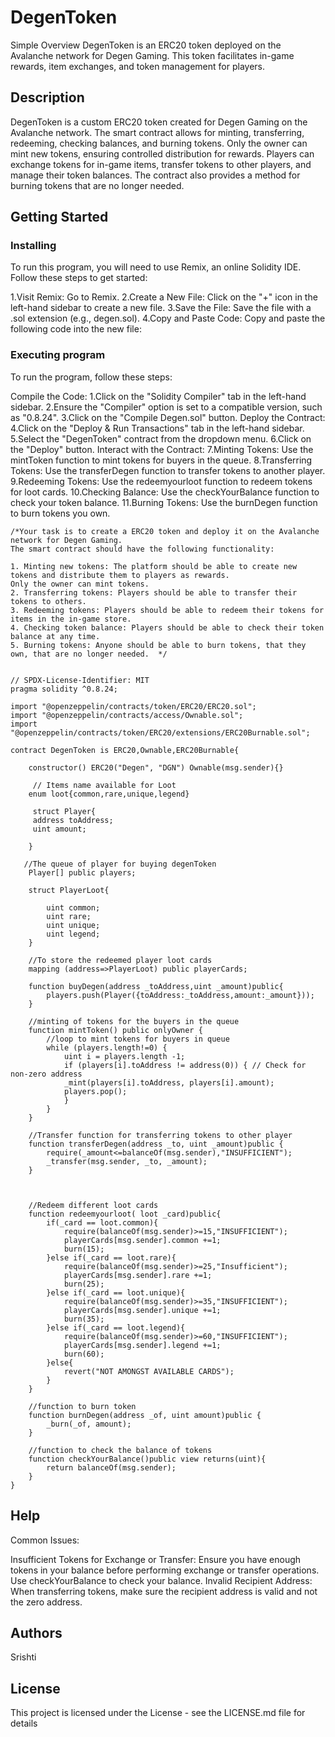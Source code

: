 # DegenToken

Simple Overview
DegenToken is an ERC20 token deployed on the Avalanche network for Degen Gaming. This token facilitates in-game rewards, item exchanges, and token management for players.

## Description

DegenToken is a custom ERC20 token created for Degen Gaming on the Avalanche network. The smart contract allows for minting, transferring, redeeming, checking balances, and burning tokens. Only the owner can mint new tokens, ensuring controlled distribution for rewards. Players can exchange tokens for in-game items, transfer tokens to other players, and manage their token balances. The contract also provides a method for burning tokens that are no longer needed.

## Getting Started

### Installing

To run this program, you will need to use Remix, an online Solidity IDE. 
Follow these steps to get started:

1.Visit Remix: Go to Remix.
2.Create a New File: Click on the "+" icon in the left-hand sidebar to create a new file.
3.Save the File: Save the file with a .sol extension (e.g., degen.sol).
4.Copy and Paste Code: Copy and paste the following code into the new file:

### Executing program

To run the program, follow these steps:

Compile the Code:
1.Click on the "Solidity Compiler" tab in the left-hand sidebar.
2.Ensure the "Compiler" option is set to a compatible version, such as "0.8.24".
3.Click on the "Compile Degen.sol" button.
Deploy the Contract:
4.Click on the "Deploy & Run Transactions" tab in the left-hand sidebar.
5.Select the "DegenToken" contract from the dropdown menu.
6.Click on the "Deploy" button.
Interact with the Contract:
7.Minting Tokens: Use the mintToken function to mint tokens for buyers in the queue.
8.Transferring Tokens: Use the transferDegen function to transfer tokens to another player.
9.Redeeming Tokens: Use the redeemyourloot function to redeem tokens for loot cards.
10.Checking Balance: Use the checkYourBalance function to check your token balance.
11.Burning Tokens: Use the burnDegen function to burn tokens you own.
```
/*Your task is to create a ERC20 token and deploy it on the Avalanche network for Degen Gaming.
The smart contract should have the following functionality:

1. Minting new tokens: The platform should be able to create new tokens and distribute them to players as rewards. 
Only the owner can mint tokens.
2. Transferring tokens: Players should be able to transfer their tokens to others.
3. Redeeming tokens: Players should be able to redeem their tokens for items in the in-game store.
4. Checking token balance: Players should be able to check their token balance at any time.
5. Burning tokens: Anyone should be able to burn tokens, that they own, that are no longer needed.  */


// SPDX-License-Identifier: MIT
pragma solidity ^0.8.24;

import "@openzeppelin/contracts/token/ERC20/ERC20.sol";
import "@openzeppelin/contracts/access/Ownable.sol";
import "@openzeppelin/contracts/token/ERC20/extensions/ERC20Burnable.sol";

contract DegenToken is ERC20,Ownable,ERC20Burnable{

    constructor() ERC20("Degen", "DGN") Ownable(msg.sender){}

     // Items name available for Loot
    enum loot{common,rare,unique,legend}

     struct Player{
     address toAddress;
     uint amount;

    }

   //The queue of player for buying degenToken 
    Player[] public players;

    struct PlayerLoot{
        
        uint common;
        uint rare;
        uint unique;
        uint legend;        
    }

    //To store the redeemed player loot cards
    mapping (address=>PlayerLoot) public playerCards;

    function buyDegen(address _toAddress,uint _amount)public{
        players.push(Player({toAddress:_toAddress,amount:_amount}));
    }

    //minting of tokens for the buyers in the queue
    function mintToken() public onlyOwner {
        //loop to mint tokens for buyers in queue
        while (players.length!=0) {
            uint i = players.length -1;
            if (players[i].toAddress != address(0)) { // Check for non-zero address
            _mint(players[i].toAddress, players[i].amount);
            players.pop();
            }
        }
    }
    
    //Transfer function for transferring tokens to other player
    function transferDegen(address _to, uint _amount)public {
        require(_amount<=balanceOf(msg.sender),"INSUFFICIENT");
        _transfer(msg.sender, _to, _amount);
    }



    //Redeem different loot cards
    function redeemyourloot( loot _card)public{
        if(_card == loot.common){
            require(balanceOf(msg.sender)>=15,"INSUFFICIENT");
            playerCards[msg.sender].common +=1;
            burn(15);
        }else if(_card == loot.rare){
            require(balanceOf(msg.sender)>=25,"Insufficient");
            playerCards[msg.sender].rare +=1;
            burn(25);
        }else if(_card == loot.unique){
            require(balanceOf(msg.sender)>=35,"INSUFFICIENT");
            playerCards[msg.sender].unique +=1;
            burn(35);
        }else if(_card == loot.legend){
            require(balanceOf(msg.sender)>=60,"INSUFFICIENT");
            playerCards[msg.sender].legend +=1;
            burn(60);
        }else{
            revert("NOT AMONGST AVAILABLE CARDS");
        }
    }

    //function to burn token
    function burnDegen(address _of, uint amount)public {
        _burn(_of, amount);
    }

    //function to check the balance of tokens
    function checkYourBalance()public view returns(uint){
        return balanceOf(msg.sender);
    }
}

```

## Help

Common Issues:

Insufficient Tokens for Exchange or Transfer: Ensure you have enough tokens in your balance before performing exchange or transfer operations. Use checkYourBalance to check your balance.
Invalid Recipient Address: When transferring tokens, make sure the recipient address is valid and not the zero address.
## Authors

Srishti


## License

This project is licensed under the License - see the LICENSE.md file for details
